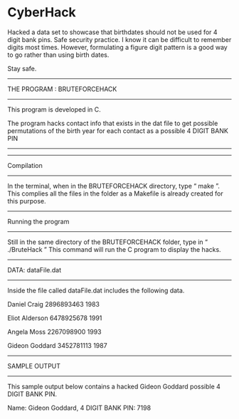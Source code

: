 # CyberHack


Hacked a data set to showcase that birthdates should not be used for 4 digit bank pins. Safe security practice. I know it can be difficult 
to remember digits most times. However, formulating a figure digit pattern is a good way to go rather than using birth dates.

Stay safe.

****************************************************
THE PROGRAM : BRUTEFORCEHACK
*****************************************************

This program is developed in C.

The program hacks contact info that exists in the dat file to get possible permutations of the birth year for each contact as a possible 4 DIGIT BANK PIN 
****************************************************


************
Compilation
************
In the terminal, when in the BRUTEFORCEHACK directory, type “ make ”.
This complies all the files in the folder as a Makefile is already created for this purpose. 

***********************
Running the program
***********************
Still in the same directory of the BRUTEFORCEHACK folder, type in “ ./BruteHack ”
This command will run the C program to display the hacks.


********************
DATA: dataFile.dat
********************
Inside the file called dataFile.dat includes the following data.

Daniel Craig 2896893463 1983

Eliot Alderson 6478925678 1991

Angela Moss 2267098900 1993

Gideon Goddard 3452781113 1987

********************
SAMPLE OUTPUT
********************

This sample output below contains a hacked Gideon Goddard possible 4 DIGIT BANK PIN.

Name: Gideon Goddard, 4 DIGIT BANK PIN: 7198
